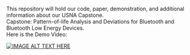 This repository will hold our code, paper, demonstration, and additional information about our USNA Capstone. 
</br>Capstone: Pattern-of-life Analysis and Deviations for Bluetooth and Bluetooth Low Energy Devices.</br>
Here is the Demo Video:</br>



[![IMAGE ALT TEXT HERE](https://img.youtube.com/vi/yTJTlL0mBgo/0.jpg)](https://www.youtube.com/watch?v=yTJTlL0mBgo)


